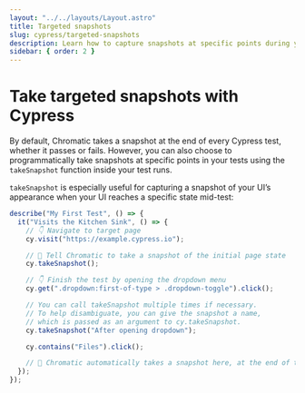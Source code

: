 ```yaml
---
layout: "../../layouts/Layout.astro"
title: Targeted snapshots
slug: cypress/targeted-snapshots
description: Learn how to capture snapshots at specific points during your Cypress tests programmatically
sidebar: { order: 2 }
---
```


# Take targeted snapshots with Cypress

By default, Chromatic takes a snapshot at the end of every Cypress test, whether it passes or fails. However, you can also choose to programmatically take snapshots at specific points in your tests using the `takeSnapshot` function inside your test runs.

`takeSnapshot` is especially useful for capturing a snapshot of your UI’s appearance when your UI reaches a specific state mid-test:

```js
describe("My First Test", () => {
  it("Visits the Kitchen Sink", () => {
    // 👇 Navigate to target page
    cy.visit("https://example.cypress.io");

    // 📸 Tell Chromatic to take a snapshot of the initial page state
    cy.takeSnapshot();

    // 👇 Finish the test by opening the dropdown menu
    cy.get(".dropdown:first-of-type > .dropdown-toggle").click();

    // You can call takeSnapshot multiple times if necessary.
    // To help disambiguate, you can give the snapshot a name, 
    // which is passed as an argument to cy.takeSnapshot.
    cy.takeSnapshot("After opening dropdown");

    cy.contains("Files").click();

    // 📸 Chromatic automatically takes a snapshot here, at the end of the test. 
  });
});
```